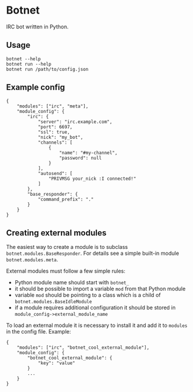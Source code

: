 # Botnet
IRC bot written in Python.

## Usage

    botnet --help
    botnet run --help
    botnet run /path/to/config.json

## Example config

    {
        "modules": ["irc", "meta"],
        "module_config": {
            "irc": {
                "server": "irc.example.com",
                "port": 6697,
                "ssl": true,
                "nick": "my_bot",
                "channels": [
                    {
                        "name": "#my-channel",
                        "password": null
                    }
                ],
                "autosend": [
                    "PRIVMSG your_nick :I connected!"
                ]
            },
            "base_responder": {
                "command_prefix": "."
            }
        }
    }

## Creating external modules
The easiest way to create a module is to subclass
`botnet.modules.BaseResponder`. For details see a simple built-in module
`botnet.modules.meta`.

External modules must follow a few simple rules:

* Python module name should start with `botnet_`
* it should be possible to import a variable `mod` from that Python module
* variable `mod` should be pointing to a class which is a child of
`botnet.modules.BaseIdleModule`
* if a module requires additional configuration it should be stored in
`module_config->external_module_name`

To load an external module it is necessary to install it and add it to
`modules` in the config file. Example:


    {
        "modules": ["irc", "botnet_cool_external_module"],
        "module_config": {
            "botnet_cool_external_module": {
                "key": "value"
            }
            ...
        }
    }
